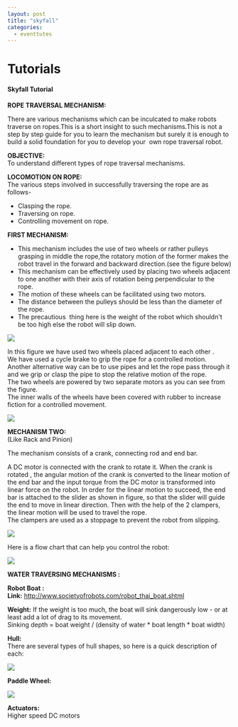 ```yaml
---
layout: post
title: "skyfall"
categories:
  - eventtutes
---
```

# Tutorials

#### Skyfall Tutorial

**ROPE TRAVERSAL MECHANISM:**

There are various mechanisms which can be inculcated to make robots traverse on ropes.This is a short insight to such mechanisms.This is not a step by step guide for you to learn the mechanism but surely it is enough to build a solid foundation for you to develop your  own rope traversal robot.

**OBJECTIVE:**  
To understand different types of rope traversal mechanisms.

**LOCOMOTION ON ROPE:**  
The various steps involved in successfully traversing the rope are as follows-

* Clasping the rope.
* Traversing on rope.
* Controlling movement on rope.

  
**FIRST MECHANISM:**

* This mechanism includes the use of two wheels or rather pulleys  grasping in middle the rope,the rotatory motion of the former makes the robot travel in the forward and backward direction.(see the figure below)
* This mechanism can be effectively used by placing two wheels adjacent to one another with their axis of rotation being perpendicular to the rope.
* The motion of these wheels can be facilitated using two motors.
* The distance between the pulleys should be less than the diameter of the rope.
* The precautious  thing here is the weight of the robot which shouldn't be too high else the robot will slip down.

![][1]

  
In this figure we have used two wheels placed adjacent to each other .  
We have used a cycle brake to grip the rope for a controlled motion.  
Another alternative way can be to use pipes and let the rope pass through it and we grip or clasp the pipe to stop the relative motion of the rope.  
The two wheels are powered by two separate motors as you can see from the figure.  
The inner walls of the wheels have been covered with rubber to increase fiction for a controlled movement.

![][2]

  
**MECHANISM TWO:**  
(Like Rack and Pinion)

The mechanism consists of a crank, connecting rod and end bar.

A DC motor is connected with the crank to rotate it. When the crank is rotated , the angular motion of the crank is converted to the linear motion of the end bar and the input torque from the DC motor is transformed into linear force on the robot. In order for the linear motion to succeed, the end bar is attached to the slider as shown in figure, so that the slider will guide the end to move in linear direction. Then with the help of the 2 clampers, the linear motion will be used to travel the rope.  
The clampers are used as a stoppage to prevent the robot from slipping.

![][3]

Here is a flow chart that can help you control the robot:

![][4]

**WATER TRAVERSING MECHANISMS :**

**Robot Boat :**  
**Link:** <http://www.societyofrobots.com/robot_thai_boat.shtml>

**Weight:** If the weight is too much, the boat will sink dangerously low - or at least add a lot of drag to its movement.  
Sinking depth = boat weight / (density of water * boat length * boat width)

**Hull:**  
There are several types of hull shapes, so here is a quick description of each:

![][5]

**Paddle Wheel:**

![][6]

**Actuators:**  
Higher speed DC motors

[1]: http://www.robotix.in/Images/Tuts/Skyfall/image03.jpg
[2]: http://www.robotix.in/Images/Tuts/Skyfall/image00.jpg
[3]: http://www.robotix.in/Images/Tuts/Skyfall/image01.png
[4]: http://www.robotix.in/Images/Tuts/Skyfall/image04.png
[5]: http://www.robotix.in/Images/Tuts/Skyfall/image05.png
[6]: http://www.robotix.in/Images/Tuts/Skyfall/image02.png
